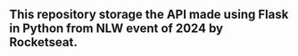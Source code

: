 ## This repository storage the API made using Flask in Python from NLW event of 2024 by Rocketseat.

